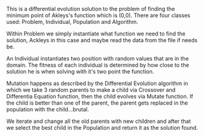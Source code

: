 This is a differential evolution solution to the problem of finding the minimum point of Akleys's function which is (0,0). There are four classes used: Problem, Individual, Population and Algorithm.

Within Problem we simply instantiate what function we need to find the solution, Ackleys in this case and maybe read the data from the file if needs be.

An Individual instantiates two position with random values that are in the domain. The fitness of each individual is determined by how close to the solution he is when solving with it's two point the function.

Mutation happens as described by the Differential Evolution algorithm in which we take 3 random parents to make a child via Crossover and Differentia Equation function, then the child evolves via Mutate function. If the child is better than one of the parent, the parent gets replaced in the population with the child...brutal.

We iterate and change all the old parents with new children and after that we select the best child in the Population and return it as the solution found.